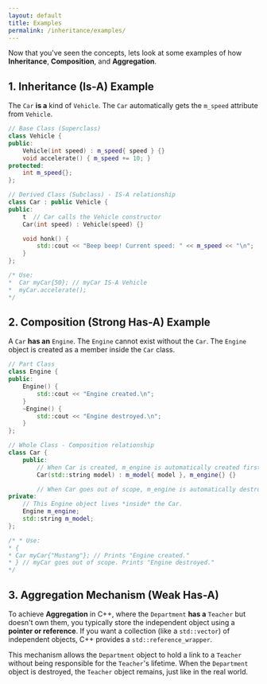 ```yaml
---
layout: default
title: Examples
permalink: /inheritance/examples/
---
```


Now that you've seen the concepts, lets look at some examples of how **Inheritance**, **Composition**, and **Aggregation**.

## 1. Inheritance (Is-A) Example

The `Car` **is a** kind of `Vehicle`. The `Car` automatically gets the `m_speed` attribute from `Vehicle`.

```C++
// Base Class (Superclass)
class Vehicle {
public:
    Vehicle(int speed) : m_speed{ speed } {}
    void accelerate() { m_speed += 10; }
protected:
    int m_speed{};
};

// Derived Class (Subclass) - IS-A relationship
class Car : public Vehicle {
public:
    t  // Car calls the Vehicle constructor
    Car(int speed) : Vehicle(speed) {}

    void honk() {
        std::cout << "Beep beep! Current speed: " << m_speed << "\n";
    }
};

/* Use:
*  Car myCar{50}; // myCar IS-A Vehicle
*  myCar.accelerate();
*/
```

## 2. Composition (Strong Has-A) Example

A `Car` **has an** `Engine`. The `Engine` cannot exist without the `Car`. The `Engine` object is created as a member inside the `Car` class.

```C++
// Part Class
class Engine {
public:
    Engine() {
        std::cout << "Engine created.\n";
    }
    ~Engine() {
        std::cout << "Engine destroyed.\n";
    }
};

// Whole Class - Composition relationship
class Car {
    public:
        // When Car is created, m_engine is automatically created first.
        Car(std::string model) : m_model{ model }, m_engine{} {}

        // When Car goes out of scope, m_engine is automatically destroyed.
private:
    // This Engine object lives *inside* the Car.
    Engine m_engine;
    std::string m_model;
};

/* * Use:
* {
* Car myCar{"Mustang"}; // Prints "Engine created."
* } // myCar goes out of scope. Prints "Engine destroyed."
*/
```

## 3. Aggregation Mechanism (Weak Has-A)

To achieve **Aggregation** in C++, where the `Department` **has a** `Teacher` but doesn't own them, you typically store the independent object using a **pointer or reference**. If you want a collection (like a `std::vector`) of independent objects, C++ provides a `std::reference_wrapper`.

This mechanism allows the `Department` object to hold a link to a `Teacher` without being responsible for the `Teacher`'s lifetime. When the `Department` object is destroyed, the `Teacher` object remains, just like in the real world.
